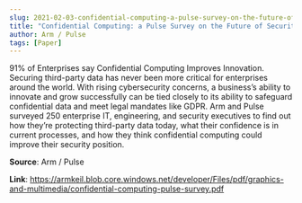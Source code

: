 ```yaml
---
slug: 2021-02-03-confidential-computing-a-pulse-survey-on-the-future-of-security-technology
title: "Confidential Computing: a Pulse Survey on the Future of Security Technology"
author: Arm / Pulse
tags: [Paper]
---
```

91% of Enterprises say Confidential Computing Improves Innovation. Securing third-party data has never been more critical for enterprises around the world. With rising cybersecurity concerns, a business’s ability to innovate and grow successfully can be tied closely to its ability to safeguard confidential data and meet legal mandates like GDPR. Arm and Pulse surveyed 250 enterprise IT, engineering, and security executives to find out how they’re protecting third-party data today, what their confidence is in current processes, and how they think confidential computing could improve their security position.

**Source**: Arm / Pulse

**Link**: https://armkeil.blob.core.windows.net/developer/Files/pdf/graphics-and-multimedia/confidential-computing-pulse-survey.pdf